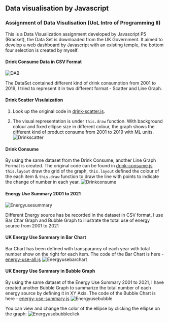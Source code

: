 ## Data visualisation by Javascript

### Assignment of Data Visulisation (UoL Intro of Programming II)

This is a Data Visualization assignment developed by Javascript P5 (Bracket), the Data Set is downloaded from the UK Government. It aimed to develop a web dashboard by Javascript with an existing temple, the bottom four selection is created by myself.

#### Drink Consume Data in CSV Format
![DAB](https://github.com/plarchi/Data_Javascript/assets/97387572/7cd8fed9-3fe5-452d-bfcf-d984ad9e6b85)

The DataSet contained different kind of drink consumption from 2001 to 2019, I tried to represent it in two different format - Scatter and Line Graph.

#### Drink Scatter Visulaization

1. Look up the original code in [drink-scatter.js](https://github.com/plarchi/Data_Javascript/blob/main/drink-scatter.js).

2. The visual representation is under `this.draw` function. With background colour and fixed ellipse size in different colour, the graph shows the different kind of product consume from 2001 to 2019 with ML units.
![Drinkscatter](https://user-images.githubusercontent.com/97387572/252401602-5fac5ecf-6a52-450a-8f60-2d86e94cc5b5.JPG)

#### Drink Consume

By using the same dataset from the Drink Consume, another Line Graph Format is created. The original code can be found in [drink-consume.js](https://github.com/plarchi/Data_Javascript/blob/main/drink-consume.js)
`this.layout` draw the grid of the graph, `this.layout` defined the colour of the each item & `this.draw` function to draw the line with points to indicate the change of number in each year.
![Drinkconsume](https://user-images.githubusercontent.com/97387572/252401185-ec9ad84c-e79c-4139-b9e0-928c2d8a57ac.JPG)

#### Energy Use Summary 2001 to 2021

![Energyusesummary](https://user-images.githubusercontent.com/97387572/252401811-0d0f7c9f-291f-4bc5-a391-f85ae1f4d3f9.jpg)

Different Energy source has be recorded in the dataset in CSV format, I use Bar Char Graph and Bubble Graph to illustrate the total use of energy source from 2001 to 2021

#### UK Energy Use Summary in Bar Chart
Bar Chart has been defined with transparancy of each year with total number show on the right for each item. The code of the Bar Chart is here - [energy-use-all.js](https://github.com/plarchi/Data_Javascript/blob/main/enery-use-all.js)
![Energyusebarchart](https://user-images.githubusercontent.com/97387572/252401955-beb17d05-4b86-4dbd-8672-6126bd5da7c0.JPG)

#### UK Energy Use Summary in Bubble Graph
By using the same dataset of the Energy Use Summary 2001 to 2021, I have created another Bubble Graph to summarize the total number of each energy source by defining it in XY Axis.
The code of the Bubble Chart is here -  [energy-use-summary.js](https://github.com/plarchi/Data_Javascript/blob/main/enery-use-all.js)
![Energyusebubble](https://user-images.githubusercontent.com/97387572/252402043-f2392386-01ae-4915-9b37-54cf907f1327.JPG)

You can view and change the color of the ellipse by clicking the ellipse on the graph:
![Energyusebubbleclick](https://user-images.githubusercontent.com/97387572/252402229-068b6cf8-f073-443b-b02e-d701d413c620.JPG)
